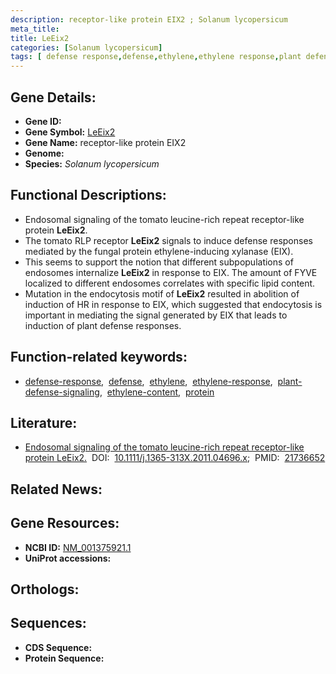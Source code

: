```yaml
---
description: receptor-like protein EIX2 ; Solanum lycopersicum
meta_title:
title: LeEix2
categories: [Solanum lycopersicum]
tags: [ defense response,defense,ethylene,ethylene response,plant defense signaling,ethylene content,protein ]
---
```


## Gene Details:
- **Gene ID:** []()
- **Gene Symbol:** <u>LeEix2</u>
- **Gene Name:** receptor-like protein EIX2
- **Genome:** []()
- **Species:** *Solanum lycopersicum*

## Functional Descriptions:
   - Endosomal signaling of the tomato leucine-rich repeat receptor-like protein **LeEix2**.
   - The tomato RLP receptor **LeEix2** signals to induce defense responses mediated by the fungal protein ethylene-inducing xylanase (EIX).
   - This seems to support the notion that different subpopulations of endosomes internalize **LeEix2** in response to EIX. The amount of FYVE localized to different endosomes correlates with specific lipid content.
   - Mutation in the endocytosis motif of **LeEix2** resulted in abolition of induction of HR in response to EIX, which suggested that endocytosis is important in mediating the signal generated by EIX that leads to induction of plant defense responses.

## Function-related keywords:
   - [defense-response](/tags/defense-response/),&nbsp;&nbsp;[defense](/tags/defense/),&nbsp;&nbsp;[ethylene](/tags/ethylene/),&nbsp;&nbsp;[ethylene-response](/tags/ethylene-response/),&nbsp;&nbsp;[plant-defense-signaling](/tags/plant-defense-signaling/),&nbsp;&nbsp;[ethylene-content](/tags/ethylene-content/),&nbsp;&nbsp;[protein](/tags/protein/)

## Literature:
   - [Endosomal signaling of the tomato leucine-rich repeat receptor-like protein LeEix2.](https://doi.org/10.1111/j.1365-313X.2011.04696.x)&nbsp;&nbsp;DOI:&nbsp;&nbsp;[10.1111/j.1365-313X.2011.04696.x](https://doi.org/10.1111/j.1365-313X.2011.04696.x);&nbsp;&nbsp;PMID:&nbsp;&nbsp;[21736652](https://pubmed.ncbi.nlm.nih.gov/21736652/)

## Related News:

## Gene Resources:
- **NCBI ID:**  [NM_001375921.1](https://www.ncbi.nlm.nih.gov/gene/?term=NM_001375921.1)
- **UniProt accessions:**  [](https://www.uniprot.org/uniprotkb//entry)

## Orthologs:

## Sequences:
- **CDS Sequence:**
- **Protein Sequence:**
